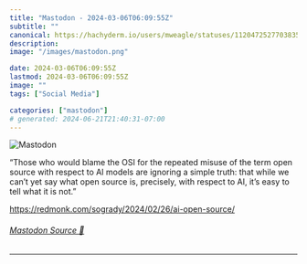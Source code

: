 ```yaml
---
title: "Mastodon - 2024-03-06T06:09:55Z"
subtitle: ""
canonical: https://hachyderm.io/users/mweagle/statuses/112047252770383522
description:
image: "/images/mastodon.png"

date: 2024-03-06T06:09:55Z
lastmod: 2024-03-06T06:09:55Z
image: ""
tags: ["Social Media"]

categories: ["mastodon"]
# generated: 2024-06-21T21:40:31-07:00
---
```

![Mastodon](/images/mastodon.png)

<p>“Those who would blame the OSI for the repeated misuse of the term open source with respect to AI models are ignoring a simple truth: that while we can’t yet say what open source is, precisely, with respect to AI, it’s easy to tell what it is not.”</p><p><a href="https://redmonk.com/sogrady/2024/02/26/ai-open-source/" target="_blank" rel="nofollow noopener noreferrer" translate="no"><span class="invisible">https://</span><span class="ellipsis">redmonk.com/sogrady/2024/02/26</span><span class="invisible">/ai-open-source/</span></a></p>


###### [Mastodon Source 🐘](https://hachyderm.io/@mweagle/112047252770383522)

___
